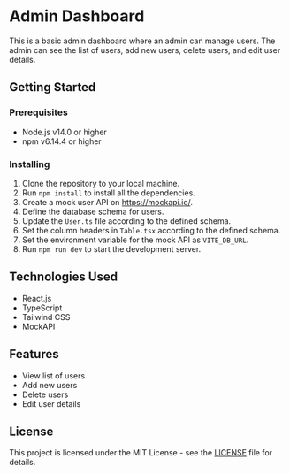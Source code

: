 # Admin Dashboard

This is a basic admin dashboard where an admin can manage users. The admin can see the list of users, add new users, delete users, and edit user details.

## Getting Started

### Prerequisites

- Node.js v14.0 or higher
- npm v6.14.4 or higher

### Installing

1. Clone the repository to your local machine.
2. Run `npm install` to install all the dependencies.
3. Create a mock user API on https://mockapi.io/.
4. Define the database schema for users.
5. Update the `User.ts` file according to the defined schema.
6. Set the column headers in `Table.tsx` according to the defined schema.
7. Set the environment variable for the mock API as `VITE_DB_URL`.
8. Run `npm run dev` to start the development server.

## Technologies Used

- React.js
- TypeScript
- Tailwind CSS
- MockAPI

## Features

- View list of users
- Add new users
- Delete users
- Edit user details

## License

This project is licensed under the MIT License - see the [LICENSE](LICENSE) file for details.
